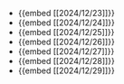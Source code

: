 - {{embed [[2024/12/23]]}}
- {{embed [[2024/12/24]]}}
- {{embed [[2024/12/25]]}}
- {{embed [[2024/12/26]]}}
- {{embed [[2024/12/27]]}}
- {{embed [[2024/12/28]]}}
- {{embed [[2024/12/29]]}}
